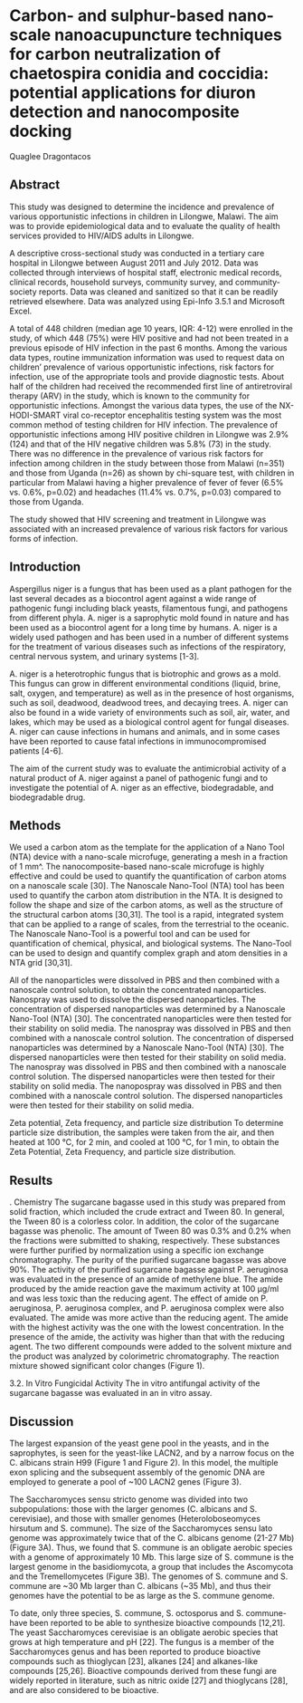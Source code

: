 # Carbon- and sulphur-based nano-scale nanoacupuncture techniques for carbon neutralization of chaetospira conidia and coccidia: potential applications for diuron detection and nanocomposite docking
Quaglee Dragontacos


## Abstract
This study was designed to determine the incidence and prevalence of various opportunistic infections in children in Lilongwe, Malawi. The aim was to provide epidemiological data and to evaluate the quality of health services provided to HIV/AIDS adults in Lilongwe.

A descriptive cross-sectional study was conducted in a tertiary care hospital in Lilongwe between August 2011 and July 2012. Data was collected through interviews of hospital staff, electronic medical records, clinical records, household surveys, community survey, and community-society reports. Data was cleaned and sanitized so that it can be readily retrieved elsewhere. Data was analyzed using Epi-Info 3.5.1 and Microsoft Excel.

A total of 448 children (median age 10 years, IQR: 4-12) were enrolled in the study, of which 448 (75%) were HIV positive and had not been treated in a previous episode of HIV infection in the past 6 months. Among the various data types, routine immunization information was used to request data on children’ prevalence of various opportunistic infections, risk factors for infection, use of the appropriate tools and provide diagnostic tests. About half of the children had received the recommended first line of antiretroviral therapy (ARV) in the study, which is known to the community for opportunistic infections. Amongst the various data types, the use of the NX-HODI-SMART viral co-receptor encephalitis testing system was the most common method of testing children for HIV infection. The prevalence of opportunistic infections among HIV positive children in Lilongwe was 2.9% (124) and that of the HIV negative children was 5.8% (73) in the study. There was no difference in the prevalence of various risk factors for infection among children in the study between those from Malawi (n=351) and those from Uganda (n=26) as shown by chi-square test, with children in particular from Malawi having a higher prevalence of fever of fever (6.5% vs. 0.6%, p=0.02) and headaches (11.4% vs. 0.7%, p=0.03) compared to those from Uganda.

The study showed that HIV screening and treatment in Lilongwe was associated with an increased prevalence of various risk factors for various forms of infection.


## Introduction
Aspergillus niger is a fungus that has been used as a plant pathogen for the last several decades as a biocontrol agent against a wide range of pathogenic fungi including black yeasts, filamentous fungi, and pathogens from different phyla. A. niger is a saprophytic mold found in nature and has been used as a biocontrol agent for a long time by humans. A. niger is a widely used pathogen and has been used in a number of different systems for the treatment of various diseases such as infections of the respiratory, central nervous system, and urinary systems [1-3].

A. niger is a heterotrophic fungus that is biotrophic and grows as a mold. This fungus can grow in different environmental conditions (liquid, brine, salt, oxygen, and temperature) as well as in the presence of host organisms, such as soil, deadwood, deadwood trees, and decaying trees. A. niger can also be found in a wide variety of environments such as soil, air, water, and lakes, which may be used as a biological control agent for fungal diseases. A. niger can cause infections in humans and animals, and in some cases have been reported to cause fatal infections in immunocompromised patients [4-6].

The aim of the current study was to evaluate the antimicrobial activity of a natural product of A. niger against a panel of pathogenic fungi and to investigate the potential of A. niger as an effective, biodegradable, and biodegradable drug.


## Methods
We used a carbon atom as the template for the application of a Nano Tool (NTA) device with a nano-scale microfuge, generating a mesh in a fraction of 1 mm^. The nanocomposite-based nano-scale microfuge is highly effective and could be used to quantify the quantification of carbon atoms on a nanoscale scale [30]. The Nanoscale Nano-Tool (NTA) tool has been used to quantify the carbon atom distribution in the NTA. It is designed to follow the shape and size of the carbon atoms, as well as the structure of the structural carbon atoms [30,31]. The tool is a rapid, integrated system that can be applied to a range of scales, from the terrestrial to the oceanic. The Nanoscale Nano-Tool is a powerful tool and can be used for quantification of chemical, physical, and biological systems. The Nano-Tool can be used to design and quantify complex graph and atom densities in a NTA grid [30,31].

All of the nanoparticles were dissolved in PBS and then combined with a nanoscale control solution, to obtain the concentrated nanoparticles. Nanospray was used to dissolve the dispersed nanoparticles. The concentration of dispersed nanoparticles was determined by a Nanoscale Nano-Tool (NTA) [30]. The concentrated nanoparticles were then tested for their stability on solid media. The nanospray was dissolved in PBS and then combined with a nanoscale control solution. The concentration of dispersed nanoparticles was determined by a Nanoscale Nano-Tool (NTA) [30]. The dispersed nanoparticles were then tested for their stability on solid media. The nanospray was dissolved in PBS and then combined with a nanoscale control solution. The dispersed nanoparticles were then tested for their stability on solid media. The nanopospray was dissolved in PBS and then combined with a nanoscale control solution. The dispersed nanoparticles were then tested for their stability on solid media.

Zeta potential, Zeta frequency, and particle size distribution
To determine particle size distribution, the samples were taken from the air, and then heated at 100 °C, for 2 min, and cooled at 100 °C, for 1 min, to obtain the Zeta Potential, Zeta Frequency, and particle size distribution.


## Results
. Chemistry
The sugarcane bagasse used in this study was prepared from solid fraction, which included the crude extract and Tween 80. In general, the Tween 80 is a colorless color. In addition, the color of the sugarcane bagasse was phenolic. The amount of Tween 80 was 0.3% and 0.2% when the fractions were submitted to shaking, respectively. These substances were further purified by normalization using a specific ion exchange chromatography. The purity of the purified sugarcane bagasse was above 90%. The activity of the purified sugarcane bagasse against P. aeruginosa was evaluated in the presence of an amide of methylene blue. The amide produced by the amide reaction gave the maximum activity at 100 µg/ml and was less toxic than the reducing agent. The effect of amide on P. aeruginosa, P. aeruginosa complex, and P. aeruginosa complex were also evaluated. The amide was more active than the reducing agent. The amide with the highest activity was the one with the lowest concentration. In the presence of the amide, the activity was higher than that with the reducing agent. The two different compounds were added to the solvent mixture and the product was analyzed by colorimetric chromatography. The reaction mixture showed significant color changes (Figure 1).

3.2. In Vitro Fungicidal Activity
The in vitro antifungal activity of the sugarcane bagasse was evaluated in an in vitro assay.


## Discussion
The largest expansion of the yeast gene pool in the yeasts, and in the saprophytes, is seen for the yeast-like LACN2, and by a narrow focus on the C. albicans strain H99 (Figure 1 and Figure 2). In this model, the multiple exon splicing and the subsequent assembly of the genomic DNA are employed to generate a pool of ~100 LACN2 genes (Figure 3).

The Saccharomyces sensu stricto genome was divided into two subpopulations: those with the larger genomes (C. albicans and S. cerevisiae), and those with smaller genomes (Heteroloboseomyces hirsutum and S. commune). The size of the Saccharomyces sensu lato genome was approximately twice that of the C. albicans genome (21-27 Mb) (Figure 3A). Thus, we found that S. commune is an obligate aerobic species with a genome of approximately 10 Mb. This large size of S. commune is the largest genome in the basidiomycota, a group that includes the Ascomycota and the Tremellomycetes (Figure 3B). The genomes of S. commune and S. commune are ~30 Mb larger than C. albicans (~35 Mb), and thus their genomes have the potential to be as large as the S. commune genome.

To date, only three species, S. commune, S. octosporus and S. commune-have been reported to be able to synthesize bioactive compounds [12,21]. The yeast Saccharomyces cerevisiae is an obligate aerobic species that grows at high temperature and pH [22]. The fungus is a member of the Saccharomyces genus and has been reported to produce bioactive compounds such as thioglycan [23], alkanes [24] and alkanes-like compounds [25,26]. Bioactive compounds derived from these fungi are widely reported in literature, such as nitric oxide [27] and thioglycans [28], and are also considered to be bioactive.
